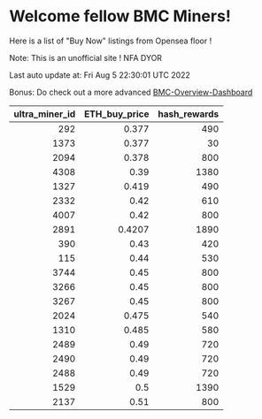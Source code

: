 # Welcome fellow BMC Miners!
Here is a list of "Buy Now" listings from Opensea floor !

Note: This is an unofficial site ! NFA DYOR

Last auto update at: Fri Aug  5 22:30:01 UTC 2022

Bonus: Do check out a more advanced [BMC-Overview-Dashboard](https://dune.com/defifunk/BMC-Overview-Dashboard)


|   ultra_miner_id |   ETH_buy_price |   hash_rewards |
|-----------------:|----------------:|---------------:|
|              292 |          0.377  |            490 |
|             1373 |          0.377  |             30 |
|             2094 |          0.378  |            800 |
|             4308 |          0.39   |           1380 |
|             1327 |          0.419  |            490 |
|             2332 |          0.42   |            610 |
|             4007 |          0.42   |            800 |
|             2891 |          0.4207 |           1890 |
|              390 |          0.43   |            420 |
|              115 |          0.44   |            530 |
|             3744 |          0.45   |            800 |
|             3266 |          0.45   |            800 |
|             3267 |          0.45   |            800 |
|             2024 |          0.475  |            540 |
|             1310 |          0.485  |            580 |
|             2489 |          0.49   |            720 |
|             2490 |          0.49   |            720 |
|             2488 |          0.49   |            720 |
|             1529 |          0.5    |           1390 |
|             2137 |          0.51   |            800 |